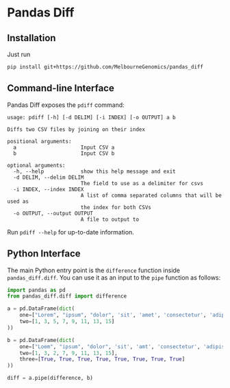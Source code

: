 # Pandas Diff
## Installation
Just run 
```bash
pip install git+https://github.com/MelbourneGenomics/pandas_diff
```

## Command-line Interface
Pandas Diff exposes the `pdiff` command:
```
usage: pdiff [-h] [-d DELIM] [-i INDEX] [-o OUTPUT] a b

Diffs two CSV files by joining on their index

positional arguments:
  a                     Input CSV a
  b                     Input CSV b

optional arguments:
  -h, --help            show this help message and exit
  -d DELIM, --delim DELIM
                        The field to use as a delimiter for csvs
  -i INDEX, --index INDEX
                        A list of comma separated columns that will be used as
                        the index for both CSVs
  -o OUTPUT, --output OUTPUT
                        A file to output to
```
 
Run `pdiff --help` for up-to-date information.

## Python Interface
The main Python entry point is the `difference` function inside `pandas_diff.diff`. You can use it as an input to the
`pipe` function as follows:
```python
import pandas as pd
from pandas_diff.diff import difference

a = pd.DataFrame(dict(
	one=["Lorem", "ipsum", "dolor", 'sit', 'amet', 'consectetur', 'adipiscing', 'elit'],
	two=[1, 3, 5, 7, 9, 11, 13, 15]
))

b = pd.DataFrame(dict(
	one=["Loem", "ipsum", "dolor", 'sit', 'amt', 'consectetur', 'adipiscing', 'elit'],
	two=[1, 3, 2, 7, 9, 11, 13, 15],
	three=[True, True, True, True, True, True, True, True]
))

diff = a.pipe(difference, b)
```

